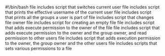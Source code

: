 #!/bin/bash
file includes script that switches current user
file includes script that prints the effective username of the current user
file includes script that prints all the groups a user is part of
file includes script that changes file owner
file includes script for creating an empty file
file includes script that adds execute permission to the owner of the file
file includes script that adds execute permission to the owner and the group owner, and read permission to other users
file includes script that adds execution permission to the owner, the group owner and the other users
file includes scripts that sets various permissions to a file
